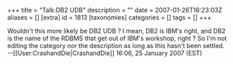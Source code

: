 +++
title = "Talk:DB2 UDB"
description = ""
date = 2007-01-26T16:23:03Z
aliases = []
[extra]
id = 1813
[taxonomies]
categories = []
tags = []
+++

Wouldn't this more likely be DB2 UDB ? I mean, DB2 is IBM's right, and DB2 is the name of the RDBMS that get out of IBM's workshop, right ?
So I'm not editing the category nor the description as long as this hasn't been settled. --[[User:CrashandDie|CrashandDie]] 16:06, 25 January 2007 (EST)
